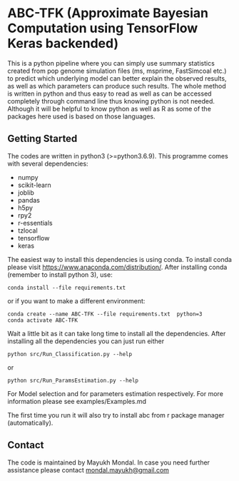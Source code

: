 # ABC-TFK (Approximate Bayesian Computation using TensorFlow Keras backended)
This is a python pipeline where you can simply use summary statistics created from pop genome simulation files (ms, msprime, FastSimcoal etc.) to predict which underlying model can better explain the observed results, as well as which parameters can produce such results. The whole method is written in python and thus easy to read as well as can be accessed completely through command line thus knowing python is not needed. Although it will be helpful to know python as well as R as some of the packages here used is based on those languages.  

## Getting Started
The codes are written in python3 (>=python3.6.9). This programme comes with several dependencies:

- numpy
- scikit-learn
- joblib
- pandas
- h5py
- rpy2
- r-essentials
- tzlocal
- tensorflow
- keras

The easiest way to install this dependencies is using conda. To install conda please visit <https://www.anaconda.com/distribution/>. After installing conda (remember to install python 3), use:
```
conda install --file requirements.txt
```
or if you want to make a different environment:
```
conda create --name ABC-TFK --file requirements.txt  python=3
conda activate ABC-TFK
```
Wait a little bit as it can take long time to install all the dependencies. 
After installing all the dependencies you can just run either
```
python src/Run_Classification.py --help
```
or 
```
python src/Run_ParamsEstimation.py --help
```

For Model selection and for parameters estimation respectively. 
For more information please see examples/Examples.md

The first time you run it will also try to install abc from r package manager (automatically). 

## Contact 
The code is maintained by Mayukh Mondal. In case you need further assistance please contact <mondal.mayukh@gmail.com>
